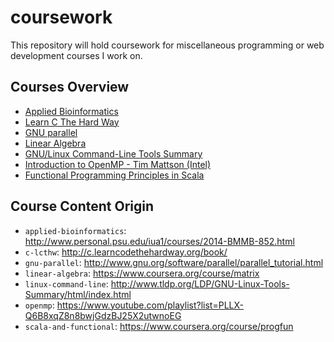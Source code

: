 # coursework

This repository will hold coursework for miscellaneous programming or web development courses I work on.

## Courses Overview

- [Applied Bioinformatics](applied-bioinformatics/)
- [Learn C The Hard Way](c-lcthw/)
- [GNU parallel](gnu-parallel/)
- [Linear Algebra](linear-algebra/)
- [GNU/Linux Command-Line Tools Summary](linux-command-tools/)
- [Introduction to OpenMP - Tim Mattson (Intel)](openmp/)
- [Functional Programming Principles in Scala](scala-and-functional/)

## Course Content Origin

- `applied-bioinformatics`:
  http://www.personal.psu.edu/iua1/courses/2014-BMMB-852.html
- `c-lcthw`: http://c.learncodethehardway.org/book/
- `gnu-parallel`: http://www.gnu.org/software/parallel/parallel_tutorial.html
- `linear-algebra`: https://www.coursera.org/course/matrix
- `linux-command-line`:
  http://www.tldp.org/LDP/GNU-Linux-Tools-Summary/html/index.html
- `openmp`:
  https://www.youtube.com/playlist?list=PLLX-Q6B8xqZ8n8bwjGdzBJ25X2utwnoEG
- `scala-and-functional`: https://www.coursera.org/course/progfun
